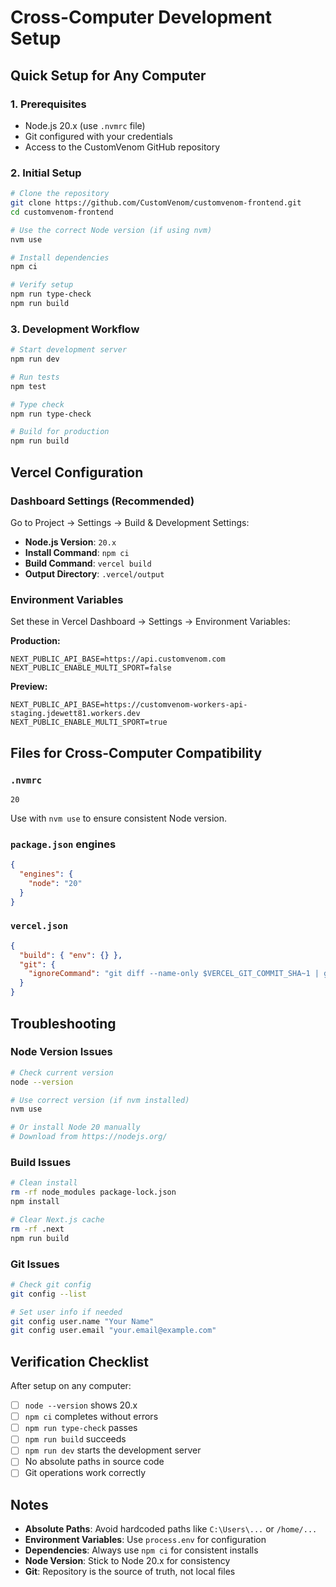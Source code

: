 # Cross-Computer Development Setup

## Quick Setup for Any Computer

### 1. Prerequisites

- Node.js 20.x (use `.nvmrc` file)
- Git configured with your credentials
- Access to the CustomVenom GitHub repository

### 2. Initial Setup

```bash
# Clone the repository
git clone https://github.com/CustomVenom/customvenom-frontend.git
cd customvenom-frontend

# Use the correct Node version (if using nvm)
nvm use

# Install dependencies
npm ci

# Verify setup
npm run type-check
npm run build
```

### 3. Development Workflow

```bash
# Start development server
npm run dev

# Run tests
npm test

# Type check
npm run type-check

# Build for production
npm run build
```

## Vercel Configuration

### Dashboard Settings (Recommended)

Go to Project → Settings → Build & Development Settings:

- **Node.js Version**: `20.x`
- **Install Command**: `npm ci`
- **Build Command**: `vercel build`
- **Output Directory**: `.vercel/output`

### Environment Variables

Set these in Vercel Dashboard → Settings → Environment Variables:

**Production:**

```
NEXT_PUBLIC_API_BASE=https://api.customvenom.com
NEXT_PUBLIC_ENABLE_MULTI_SPORT=false
```

**Preview:**

```
NEXT_PUBLIC_API_BASE=https://customvenom-workers-api-staging.jdewett81.workers.dev
NEXT_PUBLIC_ENABLE_MULTI_SPORT=true
```

## Files for Cross-Computer Compatibility

### `.nvmrc`

```
20
```

Use with `nvm use` to ensure consistent Node version.

### `package.json` engines

```json
{
  "engines": {
    "node": "20"
  }
}
```

### `vercel.json`

```json
{
  "build": { "env": {} },
  "git": {
    "ignoreCommand": "git diff --name-only $VERCEL_GIT_COMMIT_SHA~1 | grep -Ev '^(src|app|pages|components|public|package\\.json|next\\.config\\.js)' >/dev/null || exit 1"
  }
}
```

## Troubleshooting

### Node Version Issues

```bash
# Check current version
node --version

# Use correct version (if nvm installed)
nvm use

# Or install Node 20 manually
# Download from https://nodejs.org/
```

### Build Issues

```bash
# Clean install
rm -rf node_modules package-lock.json
npm install

# Clear Next.js cache
rm -rf .next
npm run build
```

### Git Issues

```bash
# Check git config
git config --list

# Set user info if needed
git config user.name "Your Name"
git config user.email "your.email@example.com"
```

## Verification Checklist

After setup on any computer:

- [ ] `node --version` shows 20.x
- [ ] `npm ci` completes without errors
- [ ] `npm run type-check` passes
- [ ] `npm run build` succeeds
- [ ] `npm run dev` starts the development server
- [ ] No absolute paths in source code
- [ ] Git operations work correctly

## Notes

- **Absolute Paths**: Avoid hardcoded paths like `C:\Users\...` or `/home/...`
- **Environment Variables**: Use `process.env` for configuration
- **Dependencies**: Always use `npm ci` for consistent installs
- **Node Version**: Stick to Node 20.x for consistency
- **Git**: Repository is the source of truth, not local files
